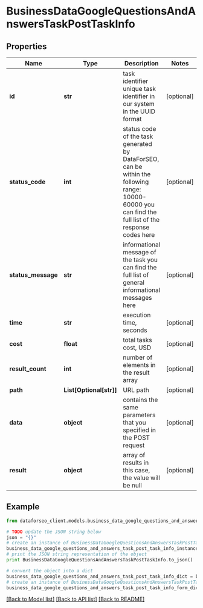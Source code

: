 # BusinessDataGoogleQuestionsAndAnswersTaskPostTaskInfo


## Properties

Name | Type | Description | Notes
------------ | ------------- | ------------- | -------------
**id** | **str** | task identifier unique task identifier in our system in the UUID format | [optional] 
**status_code** | **int** | status code of the task generated by DataForSEO, can be within the following range: 10000-60000 you can find the full list of the response codes here | [optional] 
**status_message** | **str** | informational message of the task you can find the full list of general informational messages here | [optional] 
**time** | **str** | execution time, seconds | [optional] 
**cost** | **float** | total tasks cost, USD | [optional] 
**result_count** | **int** | number of elements in the result array | [optional] 
**path** | **List[Optional[str]]** | URL path | [optional] 
**data** | **object** | contains the same parameters that you specified in the POST request | [optional] 
**result** | **object** | array of results in this case, the value will be null | [optional] 

## Example

```python
from dataforseo_client.models.business_data_google_questions_and_answers_task_post_task_info import BusinessDataGoogleQuestionsAndAnswersTaskPostTaskInfo

# TODO update the JSON string below
json = "{}"
# create an instance of BusinessDataGoogleQuestionsAndAnswersTaskPostTaskInfo from a JSON string
business_data_google_questions_and_answers_task_post_task_info_instance = BusinessDataGoogleQuestionsAndAnswersTaskPostTaskInfo.from_json(json)
# print the JSON string representation of the object
print BusinessDataGoogleQuestionsAndAnswersTaskPostTaskInfo.to_json()

# convert the object into a dict
business_data_google_questions_and_answers_task_post_task_info_dict = business_data_google_questions_and_answers_task_post_task_info_instance.to_dict()
# create an instance of BusinessDataGoogleQuestionsAndAnswersTaskPostTaskInfo from a dict
business_data_google_questions_and_answers_task_post_task_info_form_dict = business_data_google_questions_and_answers_task_post_task_info.from_dict(business_data_google_questions_and_answers_task_post_task_info_dict)
```
[[Back to Model list]](../README.md#documentation-for-models) [[Back to API list]](../README.md#documentation-for-api-endpoints) [[Back to README]](../README.md)


